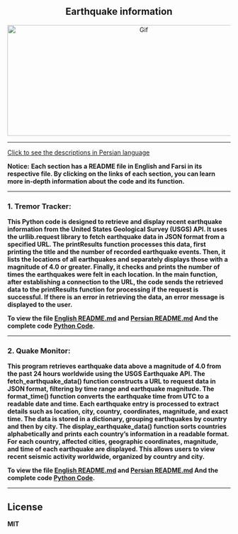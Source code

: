 <div align="center">

## Earthquake information

<img alt="Gif" src="https://acropolis-wp-content-uploads.s3.us-west-1.amazonaws.com/2019/02/Hero-Earthquake-Proof-Buildings.gif" height="250px" width="600px">
</div>
<hr>

[Click to see the descriptions in Persian language](Persian.md)

<b>Notice:</b> <b>Each section has a README file in English and Farsi in its respective file. By clicking on the links of each section, you can learn more in-depth information about the code and its function.
<hr>

### 1. Tremor Tracker:
This Python code is designed to retrieve and display recent earthquake information from the United States Geological Survey (USGS) API. It uses the urllib.request library to fetch earthquake data in JSON format from a specified URL. The printResults function processes this data, first printing the title and the number of recorded earthquake events. Then, it lists the locations of all earthquakes and separately displays those with a magnitude of 4.0 or greater. Finally, it checks and prints the number of times the earthquakes were felt in each location. In the main function, after establishing a connection to the URL, the code sends the retrieved data to the printResults function for processing if the request is successful. If there is an error in retrieving the data, an error message is displayed to the user.

To view the file <b>[English README.md](TremorTracker/EnglishTremorTracker.md)</b> and <b>[Persian README.md](TremorTracker/PersianTremorTracker.md)</b> And the complete code <b>[Python Code](TremorTracker/TremorTracker.py)</b>.
<hr>

### 2. Quake Monitor:
This program retrieves earthquake data above a magnitude of 4.0 from the past 24 hours worldwide using the USGS Earthquake API. The fetch_earthquake_data() function constructs a URL to request data in JSON format, filtering by time range and earthquake magnitude. The format_time() function converts the earthquake time from UTC to a readable date and time. Each earthquake entry is processed to extract details such as location, city, country, coordinates, magnitude, and exact time. The data is stored in a dictionary, grouping earthquakes by country and then by city. The display_earthquake_data() function sorts countries alphabetically and prints each country’s information in a readable format. For each country, affected cities, geographic coordinates, magnitude, and time of each earthquake are displayed. This allows users to view recent seismic activity worldwide, organized by country and city.

To view the file <b>[English README.md](QuakeMonitor/EnglishQuakeMonitor.md)</b> and <b>[Persian README.md](QuakeMonitor/PersianQuakeMonitor.md)</b> And the complete code <b>[Python Code](QuakeMonitor/QuakeMonitorEnglish.py)</b>.
<hr>

## License

MIT

